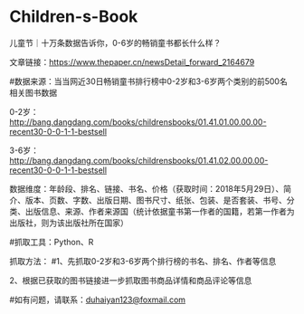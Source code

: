 # Children-s-Book
儿童节｜十万条数据告诉你，0-6岁的畅销童书都长什么样？

文章链接：https://www.thepaper.cn/newsDetail_forward_2164679

#数据来源：当当网近30日畅销童书排行榜中0-2岁和3-6岁两个类别的前500名相关图书数据

0-2岁：http://bang.dangdang.com/books/childrensbooks/01.41.01.00.00.00-recent30-0-0-1-1-bestsell

3-6岁：http://bang.dangdang.com/books/childrensbooks/01.41.02.00.00.00-recent30-0-0-1-1-bestsell

数据维度：年龄段、排名、链接、书名、价格（获取时间：2018年5月29日）、简介、版本、页数、字数、出版日期、图书尺寸、纸张、包装、是否套装、书号、分类、出版信息、来源、作者来源国（统计依据童书第一作者的国籍，若第一作者为出版社，则为该出版社所在国家）

#抓取工具：Python、R

抓取方法：
#1、先抓取0-2岁和3-6岁两个排行榜的书名、排名、作者等信息

2、根据已获取的图书链接进一步抓取图书商品详情和商品评论等信息


#如有问题，请联系：duhaiyan123@foxmail.com
